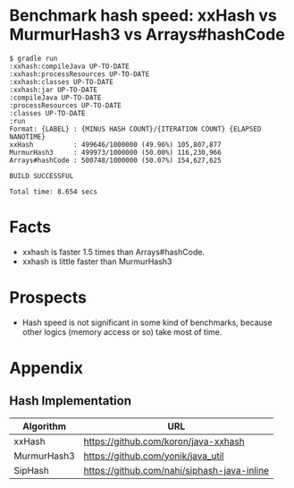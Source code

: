 # Benchmark hash speed: xxHash vs MurmurHash3 vs Arrays#hashCode

```
$ gradle run
:xxhash:compileJava UP-TO-DATE
:xxhash:processResources UP-TO-DATE
:xxhash:classes UP-TO-DATE
:xxhash:jar UP-TO-DATE
:compileJava UP-TO-DATE
:processResources UP-TO-DATE
:classes UP-TO-DATE
:run
Format: {LABEL} : {MINUS HASH COUNT}/{ITERATION COUNT} {ELAPSED NANOTIME}
xxHash          : 499646/1000000 (49.96%) 105,807,877
MurmurHash3     : 499973/1000000 (50.00%) 116,230,966
Arrays#hashCode : 500748/1000000 (50.07%) 154,627,625

BUILD SUCCESSFUL

Total time: 8.654 secs
```

# Facts

*   xxhash is faster 1.5 times than Arrays#hashCode.
*   xxhash is little faster than MurmurHash3

# Prospects

*   Hash speed is not significant in some kind of benchmarks, because other logics (memory access or so) take most of time.

# Appendix

## Hash Implementation

Algorithm   | URL
------------|-----------------------------------------------------------------
xxHash      | https://github.com/koron/java-xxhash
MurmurHash3 | https://github.com/yonik/java_util
SipHash     | https://github.com/nahi/siphash-java-inline
